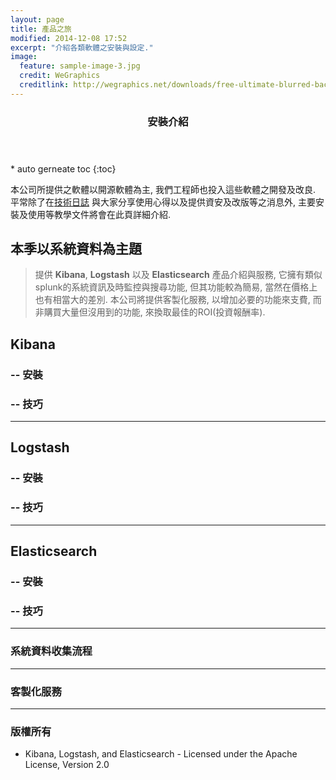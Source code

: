 ```yaml
---
layout: page
title: 產品之旅
modified: 2014-12-08 17:52
excerpt: "介紹各類軟體之安裝與設定."
image:
  feature: sample-image-3.jpg
  credit: WeGraphics
  creditlink: http://wegraphics.net/downloads/free-ultimate-blurred-background-pack/
---
```


<section id="table-of-contents" class="toc">
  <header>
    <h3>安裝介紹</h3>
  </header>
<div id="drawer" markdown="1">
* auto gerneate toc 
{:toc}
</div>
</section><!-- /#table-of-contents -->

本公司所提供之軟體以開源軟體為主, 我們工程師也投入這些軟體之開發及改良. 平常除了在[技術日誌](/posts/) 與大家分享使用心得以及提供資安及改版等之消息外, 主要安裝及使用等教學文件將會在此頁詳細介紹. 

 
## 本季以系統資料為主題
> 提供 **Kibana**, **Logstash** 以及 **Elasticsearch** 產品介紹與服務, 它擁有類似splunk的系統資訊及時監控與搜尋功能, 但其功能較為簡易, 當然在價格上也有相當大的差別. 本公司將提供客製化服務, 以增加必要的功能來支費, 而非購買大量但沒用到的功能, 來換取最佳的ROI(投資報酬率). 

## Kibana 


### -- 安裝 


### -- 技巧

---

## Logstash


### -- 安裝 


### -- 技巧

---

## Elasticsearch


### -- 安裝 


### -- 技巧

---


### 系統資料收集流程

---

### 客製化服務

---

### 版權所有

* Kibana, Logstash, and Elasticsearch - Licensed under the Apache License, Version 2.0
